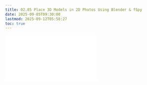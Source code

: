```yaml
---
title: 02.05 Place 3D Models in 2D Photos Using Blender & fSpy
date: 2025-09-05T09:30:00
lastmod: 2025-09-12T05:58:27
toc: true
---
```


![Link to included file contents](../../../../3d-modeling/blender/place-3d-model-in-2d-photo-blender-fspy.md)
